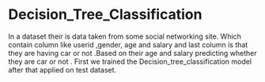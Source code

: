 # Decision_Tree_Classification
In a dataset their is data taken from some social networking site. Which contain column like userid ,gender, age and salary and last column is that they are having car or not .Based on their age and salary predicting whether they are car or not . First we trained the Decision_tree_classification model after that applied on test dataset.
